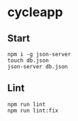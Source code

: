 # cycleapp

## Start
```
npm i -g json-server
touch db.json
json-server db.json
```

## Lint
```
npm run lint
npm run lint:fix
```
